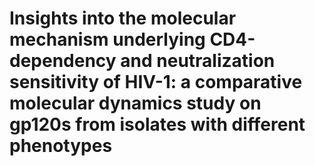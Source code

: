 # Insights into the molecular mechanism underlying CD4-dependency and neutralization sensitivity of HIV-1: a comparative molecular dynamics study on gp120s from isolates with different phenotypes